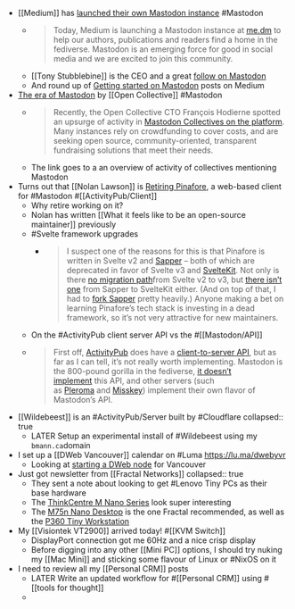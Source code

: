 - [[Medium]] has [launched their own Mastodon instance](https://blog.medium.com/medium-embraces-mastodon-19dcb873eb11) #Mastodon
	- > Today, Medium is launching a Mastodon instance at [me.dm](https://me.dm/) to help our authors, publications and readers find a home in the fediverse. Mastodon is an emerging force for good in social media and we are excited to join this community.
	- [[Tony Stubblebine]] is the CEO and a great [follow on Mastodon](https://me.dm/@coachtony)
	- And round up of [Getting started on Mastodon](https://scottlamb.blog/list/getting-started-on-mastodon-f4843d1cc80f) posts on Medium
- [The era of Mastodon](https://blog.opencollective.com/the-era-of-mastodon/) by [[Open Collective]] #Mastodon
	- > Recently, the Open Collective CTO François Hodierne spotted an upsurge of activity in [Mastodon Collectives on the platform](https://opencollective.com/search?q=mastodon&sortBy=ACTIVITY). Many instances rely on crowdfunding to cover costs, and are seeking open source, community-oriented, transparent fundraising solutions that meet their needs.
	- The link goes to a an overview of activity of collectives mentioning Mastodon
- Turns out that [[Nolan Lawson]] is [Retiring Pinafore](https://nolanlawson.com/2023/01/09/retiring-pinafore/), a web-based client for #Mastodon #[[ActivityPub/Client]]
	- Why retire working on it?
	- Nolan has written [[What it feels like to be an open-source maintainer]] previously
	- #Svelte framework upgrades
		- > I suspect one of the reasons for this is that Pinafore is written in Svelte v2 and [Sapper](https://sapper.svelte.dev/) – both of which are deprecated in favor of Svelte v3 and [SvelteKit](https://kit.svelte.dev/). Not only is there [no migration path](https://github.com/sveltejs/svelte/issues/2462)from Svelte v2 to v3, but [there isn’t one](https://kit.svelte.dev/docs/migrating) from Sapper to SvelteKit either. (And on top of that, I had to [fork Sapper](https://github.com/nolanlawson/sapper) pretty heavily.) Anyone making a bet on learning Pinafore’s tech stack is investing in a dead framework, so it’s not very attractive for new maintainers.
	- On the #ActivityPub client server API vs the #[[Mastodon/API]]
	- > First off, [ActivityPub](https://en.wikipedia.org/wiki/ActivityPub) does have a [client-to-server API](https://www.w3.org/TR/activitypub/#client-to-server-interactions), but as far as I can tell, it’s not really worth implementing. Mastodon is the 800-pound gorilla in the fediverse, [it doesn’t implement](https://github.com/mastodon/mastodon/issues/10520) this API, and other servers (such as [Pleroma](https://pleroma.social/) and [Misskey](https://github.com/misskey-dev/misskey)) implement their own flavor of Mastodon’s API.
- [[Wildebeest]] is an #ActivityPub/Server built by #Cloudflare
  collapsed:: true
	- LATER Setup an experimental install of #Wildebeest using my `bmann.ca`domain
- I set up a [[DWeb Vancouver]] calendar on #Luma https://lu.ma/dwebyvr
	- Looking at [starting a DWeb node](https://getdweb.net/start-a-dweb-node/) for Vancouver
- Just got  newsletter from [[Fractal Networks]]
  collapsed:: true
	- They sent a note about looking to get #Lenovo Tiny PCs as their base hardware
	- The [ThinkCentre M Nano Series](https://www.lenovo.com/us/en/c/desktops/thinkcentre/m-nano-series) look super interesting
	- The [M75n Nano Desktop](https://www.lenovo.com/us/en/p/desktops/thinkcentre/m-nano-series/thinkcentre-m75n/wmd00000407) is the one Fractal recommended, as well as the [P360 Tiny Workstation](https://www.lenovo.com/us/en/p/workstations/thinkstation-p-series/thinkstation-p360-tiny/30facto1wwus1)
- My [[Visiontek VT2900]] arrived today! #[[KVM Switch]]
	- DisplayPort connection got me 60Hz and a nice crisp display
	- Before digging into any other [[Mini PC]] options, I should try nuking my [[Mac Mini]] and sticking some flavour of Linux or #NixOS on it
- I need to review all my [[Personal CRM]] posts
	- LATER Write an updated workflow for #[[Personal CRM]] using #[[tools for thought]]
	-